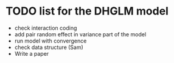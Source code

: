 # TODO list for the DHGLM model

* check interaction coding
* add pair random effect in variance part of the model 
* run model with convergence
* check data structure (Sam)
* Write a paper
